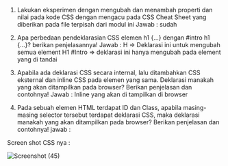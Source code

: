 1. Lakukan eksperimen dengan mengubah dan menambah properti dan nilai pada kode CSS
dengan mengacu pada CSS Cheat Sheet yang diberikan pada file terpisah dari modul ini
Jawab : sudah 

2. Apa perbedaan pendeklarasian CSS elemen h1 {...} dengan #intro h1 {...}? berikan
penjelasannya!
Jawab : H => Deklarasi ini untuk mengubah semua element H1 #Intro  => deklarasi ini hanya mengubah pada element yang di tandai

3. Apabila ada deklarasi CSS secara internal, lalu ditambahkan CSS eksternal dan inline CSS pada
elemen yang sama. Deklarasi manakah yang akan ditampilkan pada browser? Berikan
penjelasan dan contohnya!
Jawab  : Inline yang akan di tampilkan di browser 

4. Pada sebuah elemen HTML terdapat ID dan Class, apabila masing-masing selector tersebut
terdapat deklarasi CSS, maka deklarasi manakah yang akan ditampilkan pada browser?
Berikan penjelasan dan contohnya! 
jawab : 

Screen shot CSS nya : 

![Screenshot (45)](https://user-images.githubusercontent.com/81598272/113601829-0c2f6880-966c-11eb-9e8f-4e8f83cfd52c.png)



     
